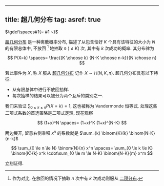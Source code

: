 
---
title: 超几何分布
tag: [](./index.md)
asref: true
---

$\gdef\spaces#1{~ #1 ~}$

[超几何分布](./超几何分布.md) 是一种离散概率分布, 描述了从包含恰好 $K$ 个具有该特征的大小为 $N$ 的有限总体中, 不放回 [^binomial] 地抽取 $n ~ (\le K)$ 次, 其中有 $k$ 次成功的概率. 其分布律为

$$
P(X=k) \spaces= \frac{{K \choose k} {N-K \choose n-k}}{N \choose n}
$$

若此事件为 $X$, 称 $X$ 服从 [超几何分布](./超几何分布.md) 记作 $X \sim H(N,K,n)$. 超几何分布具有以下特征:

- 从有限总体中进行不放回抽样.
- 每次抽样的结果可以被分为两个互斥的类别之一. 

我们来验证 $\sum_{0 \le k \le n} P(X=k) = 1$, 这也被称为 Vandermonde 恒等式. 处理这些二项式系数的首选策略是二项式定理, 现在观察

$$ (1+x)^N \spaces= (1+x)^K (1+x)^{N-K} $$

两边展开, 留意右侧乘积 $x^n$ 的系数就是 $\sum_{k} \binom{K}{k} \binom{N-K}{n-k}$

$$
\sum_{0 \le n \le N} \binom{N}{n} x^n 
\spaces= \sum_{0 \le k \le K} \binom{K}{k} x^k \cdot\sum_{0 \le m \le N-K} \binom{N-K}{m} x^m
$$

立刻证得. 

[^binomial]: 作为对比, 在放回的情况下抽取 $n$ 次中有 $k$ 次成功则服从 [二项分布](./二项分布.md). 
